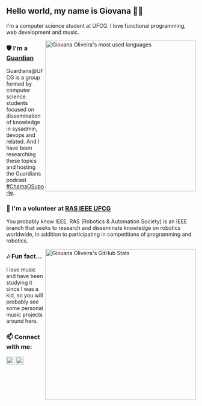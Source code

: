 ## Hello world, my name is Giovana 👋🏼

I'm a computer science student at UFCG. I love functional programming, web development and music.

<img title="Giovana Oliveira's most used languages" align="right" heigth="300" width="400" src="https://github-readme-stats.vercel.app/api/top-langs/?username=giovanabritooliveira&show_icons=true" />

### 🛡️ I'm a [Guardian](https://github.com/Guardians-DSC)
Guardians@UFCG is a group formed by computer science students focused on dissemination of knowledge in sysadmin, devops and related.
And I have been researching these topics and hosting the Guardians podcast [#ChamaOSuporte](https://anchor.fm/chamaosuporte).
 
### 🦾 I'm a volunteer at [RAS IEEE UFCG](https://github.com/ras-ufcg)
You probably know IEEE. RAS (Robotics & Automation Society) is an IEEE branch that seeks to research and disseminate knowledge on robotics worldwide, in addition to participating in competitions of programming and robotics.

<img title="Giovana Oliveira's GitHub Stats" align="right" heigth="300" width="400" src="https://github-readme-stats.vercel.app/api?username=giovanabritooliveira&count_private=true&show_icons=true)" />

### 🎶 Fun fact...
I love music and have been studying it since I was a kid, so you will probably see some personal music projects around here.

### 📫 Connect with me:

[<img align="left" alt="codeSTACKr | LinkedIn" width="22px" src="https://cdn.jsdelivr.net/npm/simple-icons@v3/icons/linkedin.svg" />][linkedin]
[<img align="left" alt="codeSTACKr | Twitter" width="22px" src="https://cdn.jsdelivr.net/npm/simple-icons@3.11.0/icons/twitter.svg" />][Twitter]

[linkedin]: https://www.linkedin.com/in/giovana-oliveira-9a5b08116/
[twitter]: https://twitter.com/giovana_bo
